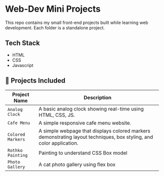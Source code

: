 # Web-Dev Mini Projects
This repo contains my small front-end projects built while learning web development. Each folder is a standalone project.

## Tech Stack
- HTML
- CSS
- Javascript

## 📁 Projects Included

| Project Name        | Description                                         |
|---------------------|-----------------------------------------------------|
| `Analog Clock`      | A basic analog clock showing real-time using HTML, CSS, JS.|
|`Cafe Menu`          | A simple responsive cafe menu website.              |
|`Colored Markers`    | A simple webpage that displays colored markers demonstrating layout techniques, box styling, and color application. |
|`Rothko Painting`    | Painting to understand CSS Box model                |
|`Photo Gallery`      | A cat photo gallery using flex box                  |